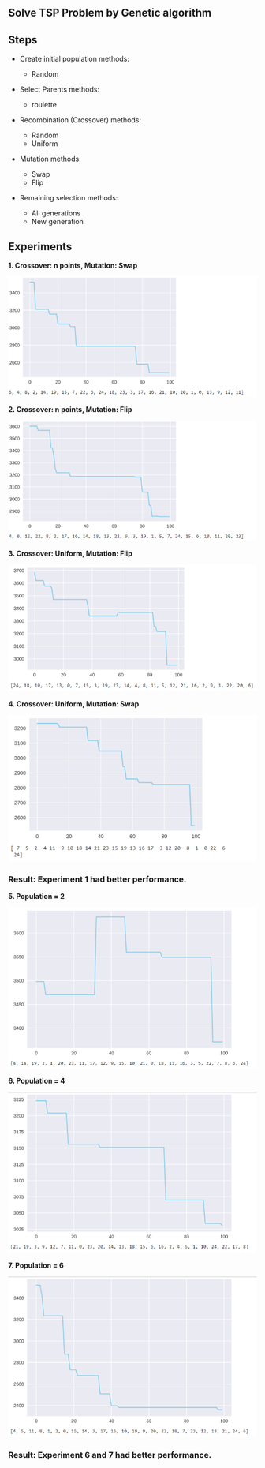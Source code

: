 ## Solve TSP Problem by Genetic algorithm

## Steps

- Create initial population
  methods:
  - Random
  
- Select Parents 
  methods:
  - roulette
  
- Recombination (Crossover)
  methods:
  - Random
  - Uniform
  
- Mutation
  methods:
    - Swap
    - Flip

- Remaining selection
 methods:
    - All generations
    - New generation
    
## Experiments

**1. Crossover: n points, Mutation: Swap**

![alt text](https://github.com/smohammadi96/computational_evolution/blob/main/HW1/images/swap_n_points.png)

**2. Crossover: n points, Mutation: Flip**

![alt text](https://github.com/smohammadi96/computational_evolution/blob/main/HW1/images/Flip_n_points.png)

**3. Crossover: Uniform, Mutation: Flip**

![alt text](https://github.com/smohammadi96/computational_evolution/blob/main/HW1/images/uniform_flip.png)

**4. Crossover: Uniform, Mutation: Swap**

![alt text](https://github.com/smohammadi96/computational_evolution/blob/main/HW1/images/uniform_swap.png)

### **Result:** Experiment 1 had better performance.

**5. Population = 2**

![alt text](https://github.com/smohammadi96/computational_evolution/blob/main/HW1/images/2.png)

**6. Population = 4**

![alt text](https://github.com/smohammadi96/computational_evolution/blob/main/HW1/images/4.png)

**7. Population = 6**

![alt text](https://github.com/smohammadi96/computational_evolution/blob/main/HW1/images/6.png)

### **Result:** Experiment 6 and 7 had better performance.
